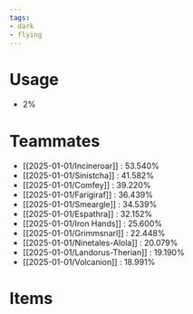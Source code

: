 ```yaml
---
tags:
- dark
- flying
---
```

# Usage
- 2%
# Teammates
- [[2025-01-01/Incineroar]] : 53.540%
- [[2025-01-01/Sinistcha]] : 41.582%
- [[2025-01-01/Comfey]] : 39.220%
- [[2025-01-01/Farigiraf]] : 36.439%
- [[2025-01-01/Smeargle]] : 34.539%
- [[2025-01-01/Espathra]] : 32.152%
- [[2025-01-01/Iron Hands]] : 25.600%
- [[2025-01-01/Grimmsnarl]] : 22.448%
- [[2025-01-01/Ninetales-Alola]] : 20.079%
- [[2025-01-01/Landorus-Therian]] : 19.190%
- [[2025-01-01/Volcanion]] : 18.991%
# Items